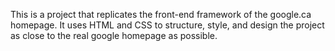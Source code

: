 This is a project that replicates the front-end framework of the google.ca homepage.
It uses HTML and CSS to structure, style, and design the project as close to the 
real google homepage as possible.
